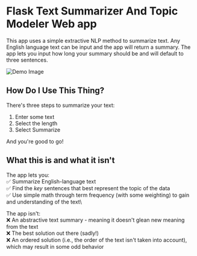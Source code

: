 # Flask Text Summarizer And Topic Modeler Web app

This app uses a simple extractive NLP method to summarize text. Any English language text can be input and the app will return a summary. The app lets you input how long your summary should be and will default to three sentences.

![Demo Image](/app/images/App_Overview.gif)

## How Do I Use This Thing?

There's three steps to summarize your text:

1. Enter some text
2. Select the length
3. Select Summarize

And you're good to go!

## What this is and what it isn't
The app lets you:\
✅ Summarize English-language text\
✅ Find the _key_ sentences that best represent the topic of the data\
✅ Use simple math through term frequency (with some weighting) to gain and understanding of the text\

The app isn't:\
❌ An abstractive text summary - meaning it doesn't glean new meaning from the text\
❌ The best solution out there (sadly!)\
❌ An ordered solution (i.e., the order of the text isn't taken into account), which may result in some odd behavior

